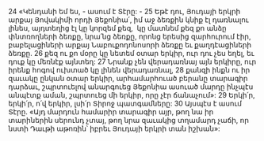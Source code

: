 24 «Կենդանի եմ ես, - ասում է Տէրը: -
25 Եթէ դու, Յուդայի երկրի արքայ Յովակիմի որդի Յեքոնիա՛, իմ աջ ձեռքին կնիք էլ դառնալու լինես, այդտեղից էլ կը կորզեմ քեզ,  կը մատնեմ քեզ քո անձը փնտռողների ձեռքը, նրա՛նց ձեռքը, որոնց երեսից զարհուրում էիր, բաբելացիների արքայ Նաբուքոդոնոսորի ձեռքը եւ քաղդէացիների ձեռքը. 26 քեզ ու քո մօրը կը նետեմ օտար երկիր, ուր դու չես եղել, եւ դուք կը մեռնէք այնտեղ: 27 Նրանք չեն վերադառնայ այն երկիրը, ուր իրենք հոգով ուխտած կը լինեն վերադառնալ, 28 քանզի ինքն ու իր զաւակը ընկան օտար երկիր, արհամարհուած բերանը տարագիր դարձաւ, շպրտուելով անարգուեց Յեքոնիա ասուած մարդը ինչպէս անպէտք աման, շպրտուեց մի երկիր, որը չէր ճանաչում»:
29 Երկի՛ր, երկի՛ր, ո՛վ երկիր, լսի՛ր Տիրոջ պատգամները: 30 Այսպէս է ասում Տէրը. «Այդ մարդուն համարիր տարագիր այր, թող նա իր տարիներին սերունդ չտայ, թող նրա զաւակից տղամարդ չաճի, որ նստի Դաւթի աթոռին՝ իբրեւ Յուդայի երկրի տան իշխան»:
